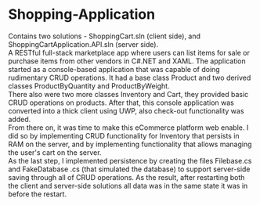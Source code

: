 # Shopping-Application
Contains two solutions - ShoppingCart.sln (client side), and ShoppingCartApplication.API.sln (server side). <br />
A RESTful full-stack marketplace app where users can list items for sale or purchase items from other vendors in C#.NET and XAML.
The application started as a console-based application that was capable of doing rudimentary CRUD operations. It had a base class Product 
and two derived classes ProductByQuantity and ProductByWeight. <br />
There also were two more classes Inventory and Cart, they provided basic CRUD operations on products.
After that, this console application was converted into a thick client using UWP, also check-out functionality was added. <br />
From there on, it was time to make this eCommerce platform web enable. I did so by implementing CRUD functionality for Inventory that persists in RAM on the server, and by
implementing functionality that allows managing the user's cart on the server. <br />
As the last step, I implemented persistence by creating the files Filebase.cs and FakeDatabase .cs (that simulated the database)
to support server-side saving through all of CRUD operations. As the result, after restarting both the client and server-side solutions
all data was in the same state it was in before the restart.
